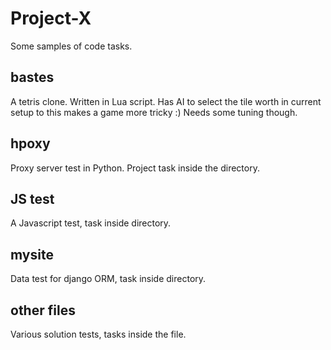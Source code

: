 # Project-X
Some samples of code tasks.

## bastes

A tetris clone. Written in Lua script. Has AI to select the tile worth in current setup to this makes a game more tricky :) Needs some tuning though.

## hpoxy

Proxy server test in Python. Project task inside the directory.

## JS test

A Javascript test, task inside directory.

## mysite

Data test for django ORM, task inside directory.

## other files

Various solution tests, tasks inside the file.


